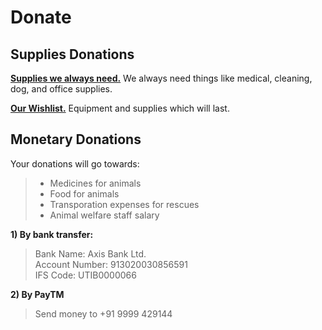 Donate
=========

<!--
Apart from our regular expenses, we are currently fundraising for -
-------

* Sending Poppet to America.
* Getting Jaffa hearing aid
* Monthly commitment for us to hire a vet
* Cow contraption

-->

Supplies Donations
----------
[**Supplies we always need.**]( ?p=supplies "supplies" ) We always need things like medical, cleaning, dog, and office supplies.

[**Our Wishlist.**]( ?p=wishlist "wishlist" ) Equipment and supplies which will last.


Monetary Donations
----------
Your donations will go towards:

> * Medicines for animals
> * Food for animals
> * Transporation expenses for rescues
> * Animal welfare staff salary

**1) By bank transfer:**

> Bank Name: Axis Bank Ltd.<br/>
> Account Number: 913020030856591<br/>
> IFS Code: UTIB0000066<br/>

**2) By PayTM**

> Send money to +91 9999 429144
